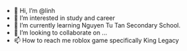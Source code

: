 - 👋 Hi, I’m @linh
- 👀 I’m interested in study and career
- 🌱 I’m currently learning Nguyen Tu Tan Secondary School.
- 💞️ I’m looking to collaborate on ...
- 📫 How to reach me roblox game specifically King Legacy
<!---
linhnemn/linhnemn is a ✨ special ✨ repository because its `README.md` (this file) appears on your GitHub profile.
You can click the Preview link to take a look at your changes.
--->
